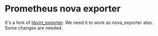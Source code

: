 # Prometheus nova exporter

It's a fork of [libvirt_exporter](https://github.com/kumina/libvirt_exporter).
We need it to work as nova_exporter also. Some changes are needed.
